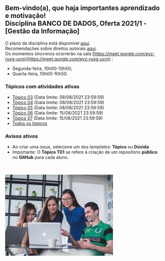 ## Bem-vindo(a), que haja importantes aprendizado e motivação!<br> Disciplina **BANCO DE DADOS**, Oferta 2021/1 - [Gestão da Informação]

O plano da disciplina está disponível [aqui](./media/bd-2021-1-bgi-plano.pdf).<br>
Recomendações sobre direitos autorais [aqui](./media/recomendacao-prograd.pdf).<br>
Os momentos síncronos ocorrerão na sala [https://meet.google.com/evz-ruxg-ucm](https://meet.google.com/evz-ruxg-ucm) :
- Segunda-feira, 10h00-10h50;
- Quarta-feira, 10h00-10h50.

### Tópicos com atividades ativas

- [Tópico 03](./topicos/topico-03.md) (Data limite: 08/08/2021 23:59:59)<br>
- [Tópico 04](./topicos/topico-04.md) (Data limite: 08/08/2021 23:59:59)<br>
- [Tópico 05](./topicos/topico-05.md) (Data limite: 08/08/2021 23:59:59)<br>
- [Tópico 06](./topicos/topico-06.md) (Data limite: 15/08/2021 23:59:59)<br>
- [Tópico 07](./topicos/topico-07.md) (Data limite: 15/08/2021 23:59:59)<br>
- [Todos os tópicos](topicos/topicos.md)

### Avisos ativos

- Ao criar uma *issue*, selecione um dos *templates*: **Tópico** ou **Dúvida**.
- Importante: O **Tópico T01** se refere à criação de um repositório **público** no **GitHub** para cada aluno.
<br>
<br>
<img src="./media/mimi-thian-vdXMSiX-n6M-unsplash.jpg" width="350">

